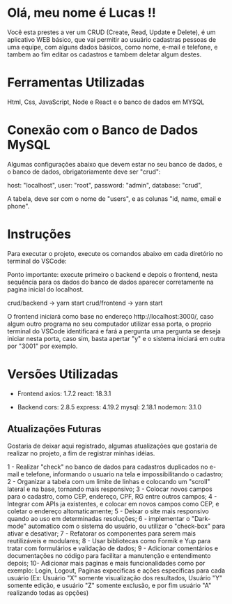 # Olá, meu nome é Lucas !!

Você esta prestes a ver um CRUD (Create, Read, Update e Delete), é um aplicativo WEB básico, que vai permitir ao usuário cadastras pessoas de uma equipe, com alguns dados básicos, como nome, e-mail e telefone, e tambem ao fim editar os cadastros e tambem deletar algum destes.

# Ferramentas Utilizadas

Html, Css, JavaScript, Node e React e o banco de dados em MYSQL

# Conexão com o Banco de Dados MySQL

Algumas configurações abaixo que devem estar no seu banco de dados, e o banco de dados, obrigatoriamente deve ser "crud":

host: "localhost",
user: "root",
password: "admin",
database: "crud",

A tabela, deve ser com o nome de "users", e as colunas "id, name, email e phone".

# Instruções

Para executar o projeto, execute os comandos abaixo em cada diretório no terminal do VSCode:

Ponto importante: execute primeiro o backend e depois o frontend, nesta sequência para os dados do banco de dados aparecer corretamente na pagina inicial do localhost.

crud/backend -> yarn start
crud/frontend -> yarn start

O frontend iniciará como base no endereço http://localhost:3000/, caso algum outro programa no seu computador utilizar essa porta, o proprio terminal do VSCode identificará e fará a pergunta uma pergunta se deseja iniciar nesta porta, caso sim, basta apertar "y" e o sistema iniciará em outra por "3001" por exemplo.

# Versões Utilizadas

- Frontend
    axios: 1.7.2
    react: 18.3.1

- Backend
    cors: 2.8.5
    express: 4.19.2
    mysql: 2.18.1
    nodemon: 3.1.0

## Atualizações Futuras

Gostaria de deixar aqui registrado, algumas atualizações que gostaria de realizar no projeto, a fim de registrar minhas idéias.

1 - Realizar "check" no banco de dados para cadastros duplicados no e-mail e telefone, informando o usuario na tela e impossibilitando o cadastro;
2 - Organizar a tabela com um limite de linhas e colocando um "scroll" lateral e na base, tornando mais responsivo;
3 - Colocar novos campos para o cadastro, como CEP, endereço, CPF, RG entre outros campos;
4 - Integrar com APIs ja existentes, e colocar em novos campos como CEP, e coletar o endereço altomaticamente;
5 - Deixar o site mais responsivo quando ao uso em determinadas resoluções;
6 - implementar o "Dark-mode" automatico com o sistema do usuário, ou utilizar o "check-box" para ativar e desativar;
7 - Refatorar os componentes para serem mais reutilizáveis e modulares;
8 - Usar bibliotecas como Formik e Yup para tratar com formulários e validação de dados;
9 - Adicionar comentários e documentações no código para facilitar a manutenção e entendimento depois;
10- Adicionar mais paginas e mais funcionalidades como por exemplo: Login, Logout, Paginas expecificas e ações especificas para cada usuário (Ex: Usuário "X" somente visualização dos resultados, Usuário "Y" somente edição, e usuário "Z" somente exclusão, e por fim usuário "A" realizando todas as opções)